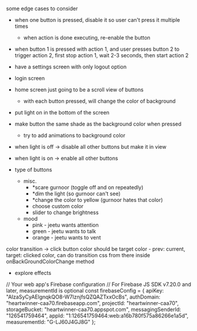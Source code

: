 some edge cases to consider
 - when one button is pressed, disable it so user can't press it multiple times
    - when action is done executing, re-enable the button
 - when button 1 is pressed with action 1, and user presses button 2 to trigger 
   action 2, first stop action 1, wait 2-3 seconds, then start action 2
 - have a settings screen with only logout option
 - login screen
 - home screen just going to be a scroll view of buttons
    - with each button pressed, will change the color of background


- put light on in the bottom of the screen
- make button the same shade as the background color when pressed
    - try to add animations to background color
- when light is off
    -> disable all other buttons but make it in view

- when light is on
    -> enable all other buttons

- type of buttons
    - misc.
        - *scare gurnoor (toggle off and on repeatedly)
        - *dim the light (so gurnoor can't see)
        - *change the color to yellow (gurnoor hates that color)
        - choose custom color
        - slider to change brightness
    - mood
        - pink - jeetu wants attention
        - green - jeetu wants to talk
        - orange - jeetu wants to vent


color transition -> click button color should be target color
    - prev: current, target: clicked color, can do transition css from there inside
    onBackGroundColorChange method

- explore effects
    



// Your web app's Firebase configuration
// For Firebase JS SDK v7.20.0 and later, measurementId is optional
const firebaseConfig = {
  apiKey: "AIzaSyCyAElgnqkQO8-W7IznjfsQZQAZTxxOcBs",
  authDomain: "heartwinner-caa70.firebaseapp.com",
  projectId: "heartwinner-caa70",
  storageBucket: "heartwinner-caa70.appspot.com",
  messagingSenderId: "126541759464",
  appId: "1:126541759464:web:a16b780f575a86266e1a5d",
  measurementId: "G-LJ60J4GJ8G"
};